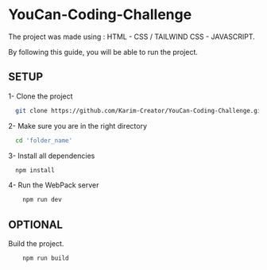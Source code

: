 # YouCan-Coding-Challenge

The project was made using : HTML - CSS / TAILWIND CSS - JAVASCRIPT.

By following this guide, you will be able to run the project.

## SETUP

1- Clone the project 

```bash
  git clone https://github.com/Karim-Creator/YouCan-Coding-Challenge.git 'folder_name'
```

2- Make sure you are in the right directory

```bash
  cd 'folder_name'
```

3- Install all dependencies

```bash
  npm install
```

4- Run the WebPack server

```bash
    npm run dev
```

## OPTIONAL

Build the project.

```bash
    npm run build
```